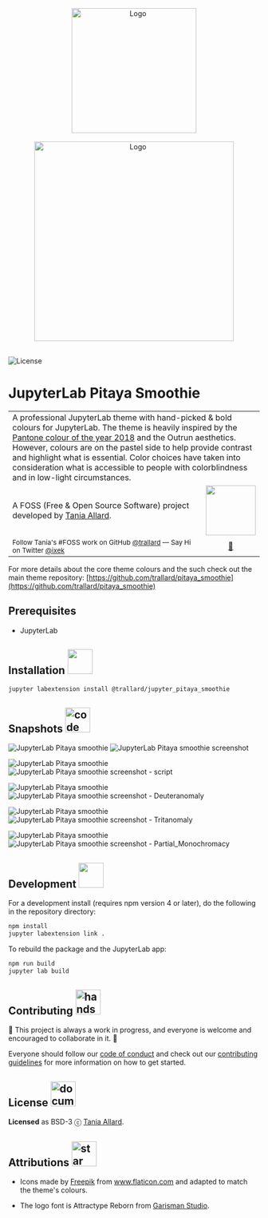 <div align="center">
 <img alt="Logo" src="https://github.com/trallard/pitaya_smoothie/blob/master/images/logos/logo_squared.png?raw=true" width="250" />
</div>
<br>

<div align="center">
 <img alt="Logo" src="https://github.com/trallard/pitaya_smoothie/blob/master/images/logos/wording.png?raw=true" width="400" />
</div>
<br>

![License](https://img.shields.io/badge/License-BSD%203--Clause-gray.svg?colorA=2D2A56&colorB=7A76C2&style=flat.svg)


# JupyterLab Pitaya Smoothie



<table width='100%' align="center">
 <tr>
 <td align='left' width='100%' colspan='2'>
 A professional JupyterLab theme with hand-picked & bold colours for JupyterLab. The theme is heavily inspired by the <a href="https://www.pantone.com/color-intelligence/color-of-the-year/color-of-the-year-2018">Pantone colour of the year 2018</a> and the Outrun aesthetics.
 However, colours are on the pastel side to help provide contrast and highlight what is essential.
 Color choices have taken into consideration what is accessible to people with colorblindness and in low-light circumstances.
 </td>
 </tr>
 <tr>
 <td>
 A FOSS (Free & Open Source Software) project developed by <a href='https://github.com/trallard' target="_blank">Tania Allard</a>.
 </td>
 <td align='center'>
 <a target="_blank" href='https://bitsandchips.me/'>
 <img src='https://img.shields.io/badge/%E2%86%92-TANIA%20ALLARD-gray.svg?colorA=2D2A56&colorB=7A76C2&style=flat' width='100' />
 </a>
 </td>
 </tr>
 <tr><td><sup> Follow Tania's #FOSS work on GitHub <a href='https://github.com/trallard'>@trallard</a> — Say Hi on Twitter <a href="https://twitter.com/ixek/">@ixek</a></sup></td><td align='center'> <a target="_blank" href='https://bitsandchips.me/'>👋 </a></td></tr>
</table>

For more details about the core theme colours and the such check out the main theme repository: [https://github.com/trallard/pitaya_smoothie](https://github.com/trallard/pitaya_smoothie)

## Prerequisites

* JupyterLab

## Installation <img src=https://github.com/trallard/pitaya_smoothie/raw/master/images/icons/settings.png  width="50"/>

```bash
jupyter labextension install @trallard/jupyter_pitaya_smoothie
```

## Snapshots <img alt="code" src="https://github.com/trallard/pitaya_smoothie/raw/master/images/icons/code.png" width="50" />

![JupyterLab Pitaya smoothie](https://img.shields.io/badge/JupyterLab-Pitaya%20Smoothie-gray.svg?colorA=2D2A56&colorB=7A76C2&style=flat.svg)
<img alt="JupyterLab Pitaya smoothie screenshot" src="./assets/JupyterLab.png"/>

![JupyterLab Pitaya smoothie](https://img.shields.io/badge/JupyterLab-Pitaya%20Smoothie-gray.svg?colorA=2D2A56&colorB=7A76C2&style=flat.svg)
<img alt="JupyterLab Pitaya smoothie screenshot - script" src="./assets/JupyterLab2.png"/>

![JupyterLab Pitaya smoothie](https://img.shields.io/badge/JupyterLab-Pitaya%20Smoothie%20DEUTERANOMALY-gray.svg?colorA=2D2A56&colorB=7A76C2&style=flat.svg)
<img alt="JupyterLab Pitaya smoothie screenshot - Deuteranomaly" src="./assets/Deuteranomaly.png"/>

![JupyterLab Pitaya smoothie](https://img.shields.io/badge/JupyterLab-Pitaya%20Smoothie%20TRITANOMALY-gray.svg?colorA=2D2A56&colorB=7A76C2&style=flat.svg)
<img alt="JupyterLab Pitaya smoothie screenshot - Tritanomaly" src="./assets/Tritanomaly.png"/>

![JupyterLab Pitaya smoothie](https://img.shields.io/badge/JupyterLab-Pitaya%20Smoothie%20PARTIAL%20MONOCHROMACY-gray.svg?colorA=2D2A56&colorB=7A76C2&style=flat.svg)
<img alt="JupyterLab Pitaya smoothie screenshot - Partial_Monochromacy" src="./assets/Partial_Monochromacy.png"/>

## Development <img src=https://github.com/trallard/pitaya_smoothie/raw/master/images/icons/browser.png  width="50"/>

For a development install (requires npm version 4 or later), do the following in the repository directory:

```bash
npm install
jupyter labextension link .
```

To rebuild the package and the JupyterLab app:

```bash
npm run build
jupyter lab build
```
## Contributing <img alt="hands" src="https://github.com/trallard/pitaya_smoothie/blob/master/images/icons/teamwork.png?raw=true" width="50" />

🚧 This project is always a work in progress, and everyone is welcome and encouraged to collaborate in it. 🚧

Everyone should follow our [code of conduct](./CODE_OF_CONDUCT.md) and check out our [contributing guidelines](CONTRIBUTING.md) for more information on how to get started.

## License <img alt="documents" src="https://github.com/trallard/pitaya_smoothie/blob/master/images/icons/archives.png?raw=true" width="50" />

**Licensed** as BSD-3 ⓒ [Tania Allard](https:/trallard.dev/).

## Attributions <img alt="star" src="https://github.com/trallard/pitaya_smoothie/raw/master/images/icons/favorite.png" width="50" />

- Icons made by <a href="https://www.flaticon.com/authors/freepik" title="Freepik">Freepik</a> from <a href="https://www.flaticon.com/" title="Flaticon">www.flaticon.com</a> and adapted to match the theme's colours.

- The logo font is Attractype Reborn from [Garisman Studio](https://befonts.com/designer/garisman-studio).
